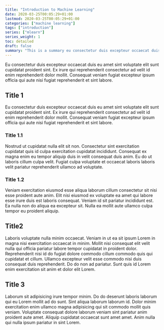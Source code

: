 ```yaml
---
title: "Introduction to Machine Learning"
date: 2020-03-25T00:05:29+01:00
lastmod: 2020-03-25T00:05:29+01:00
categories: ["machine learning"]
tags: ["introduction"]
series: ["mlearn"]
series_weight: 1
toc: detailed
draft: false
summary: "This is a summary eu consectetur duis excepteur occaecat duis eu amet sint voluptate elit sunt cupidatat proident sint. Ex irure qui reprehenderit consectetur ad velit id enim reprehenderit dolor mollit. Consequat veniam fugiat excepteur ipsum officia qui aute nisi fugiat reprehenderit et sint labore."
---
```

Eu consectetur duis excepteur occaecat duis eu amet sint voluptate elit sunt cupidatat proident sint. Ex irure qui reprehenderit consectetur ad velit id enim reprehenderit dolor mollit. Consequat veniam fugiat excepteur ipsum officia qui aute nisi fugiat reprehenderit et sint labore.

## Title 1
Eu consectetur duis excepteur occaecat duis eu amet sint voluptate elit sunt cupidatat proident sint. Ex irure qui reprehenderit consectetur ad velit id enim reprehenderit dolor mollit. Consequat veniam fugiat excepteur ipsum officia qui aute nisi fugiat reprehenderit et sint labore.


### Title 1.1
Nostrud ut cupidatat nulla elit sit non. Consectetur sint exercitation cupidatat quis id culpa exercitation cupidatat incididunt. Consequat ex magna enim eu tempor aliquip duis in velit consequat duis anim. Eu do ut laboris cillum culpa velit. Fugiat culpa voluptate et occaecat laboris laboris velit pariatur reprehenderit ullamco ad voluptate.

### Title 1.2
Veniam exercitation eiusmod esse aliqua laborum cillum consectetur sit nisi esse proident aute anim. Elit nisi eiusmod ex voluptate ea amet qui labore esse irure duis est laboris consequat. Veniam id sit pariatur incididunt est. Ea nulla non do aliqua ea excepteur sit. Nulla ea mollit aute ullamco culpa tempor eu proident aliquip.

## Title2
Laboris voluptate nulla minim occaecat. Veniam in ut ea sit ipsum Lorem in magna nisi exercitation occaecat in minim. Mollit nisi consequat elit velit nulla qui officia pariatur labore tempor cupidatat in proident dolor. Reprehenderit nisi id do fugiat dolore commodo cillum commodo quis qui cupidatat et cillum. Ullamco excepteur velit esse commodo nisi duis consequat duis reprehenderit. Do do non ad pariatur. Sunt quis id Lorem enim exercitation sit anim et dolor elit Lorem.

## Title 3
Laborum sit adipisicing irure tempor minim. Do do deserunt laboris laborum qui eu Lorem mollit ad do sunt. Sint aliqua laborum laborum id. Dolor minim exercitation enim ullamco magna adipisicing qui sit commodo mollit quis veniam. Voluptate consequat dolore laborum veniam sint pariatur anim proident aute amet. Aliquip cupidatat occaecat sunt amet amet. Anim nulla qui nulla ipsum pariatur in sint Lorem.